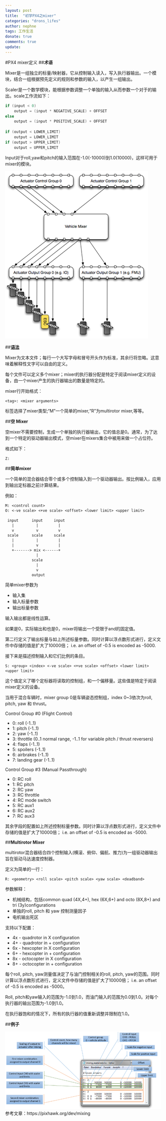 ```yaml
---
layout: post
title:  "初学PX4之mixer"
categories: "drons_lifes"
author: nephne
tags: 工作生活
donate: true
comments: true
update: 
---
```

#PX4 mixer定义
##**术语**

Mixer是一组独立的标量/映射器，它从控制输入读入，写入执行器输出。一个模块，结合一组根据预先定义的规则和参数的输入，以产生一组输出。    

Scaler是一个数学模块，能根据参数调整一个单独的输入从而参数一个对于的输出。scale工作流如下：

```c
if (input < 0)
    output = (input * NEGATIVE_SCALE) + OFFSET
else
    output = (input * POSITIVE_SCALE) + OFFSET

if (output < LOWER_LIMIT)
    output = LOWER_LIMIT
if (output > UPPER_LIMIT)
    output = UPPER_LIMIT
```

Input对于roll,yaw和pitch的输入范围在-1.0(-10000)到1.0(10000)，这样可用于mixer的模块。

<!--more-->
<img src="/images/mixer.png" style="max-width:100%;"/>

##**[语法](https://github.com/PX4/Firmware/blob/master/ROMFS/px4fmu_common/mixers/README.md)**

Mixer为文本文件；每行一个大写字母和冒号开头作为标准，其余行将忽略。这意味着解释性文字可以自由的定义。    

每个文件可以定义多个mixer；mixer的执行器分配是特定于阅读mixer定义的设备，由一个mixer产生的执行器输出的数量是特定的。   

mixer行开始格式：

	<tag>: <mixer arguments>

标签选择了mixer类型;“M”一个简单的mixer,“R”为multirotor mixer,等等。

##**空 Mixer**

空mixer不需要控制，生成一个单独的执行器输出，它的值总是0。通常，为了达到一个特定的驱动器输出模式，空mixer在mixers集合中被用来做一个占位符。

格式如下：

	Z:

##**简单mixer**

一个简单的混合器结合零个或多个控制输入到一个驱动器输出。按比例输入，应用到输出定标器之前计算结果。   

<!--more-->
例如：

	M: <control count>
	O: <-ve scale> <+ve scale> <offset> <lower limit> <upper limit>

	 input      input     input
	   |          |         |
	   v          v         v
	 scale      scale     scale
	   |          |         |
	   |          v         |
	   +-------> mix <------+
	              |
	            scale
	              |
	              v
	            output

简单mixer参数为 

- 输入集
- 输入标量参数
- 输出标量参数   

输入输出都是线性运算。

如果是0，实际输出和也是0，mixer将输出一个受限于and的固定值。   

第二行定义了输出标量与如上所述标量参数。同时计算以浮点数形式进行，定义文件中存储的值是扩大了10000倍； i.e. an offset of -0.5 is encoded as -5000.   

接下来是描述控制输入和它们比例的条目。

	S: <group> <index> <-ve scale> <+ve scale> <offset> <lower limit> <upper limit>

这个值定义了哪个定标器将读取的控制组，和一个偏移量。这些值是特定于阅读mixer定义的设备。   

当用于混合车辆时，mixer group 0是车辆姿态控制组，index 0~3依次为roll, pitch, yaw 和 thrust。      

Control Group #0 (Flight Control)

- 0: roll (-1..1)
- 1: pitch (-1..1)
- 2: yaw (-1..1)
- 3: throttle (0..1 normal range, -1..1 for variable pitch / thrust reversers)
- 4: flaps (-1..1)
- 5: spoilers (-1..1)
- 6: airbrakes (-1..1)
- 7: landing gear (-1..1)

Control Group #3 (Manual Passthrough)

- 0: RC roll
- 1: RC pitch
- 2: RC yaw
- 3: RC throttle
- 4: RC mode switch
- 5: RC aux1
- 6: RC aux2
- 7: RC aux3

其余字段的配置如上所述控制标量参数。同时计算以浮点数形式进行，定义文件中存储的值是扩大了10000倍； i.e. an offset of -0.5 is encoded as -5000.      

##**Multirotor Mixer**

multirotor混合器结合四个控制输入(横滚、俯仰、偏航、推力)为一组驱动器输出旨在驱动马达速度控制器。   

定义为简单的一行：

	R: <geometry> <roll scale> <pitch scale> <yaw scale> <deadband>

参数解释：

- 机械结构，包括common quad (4X,4+), hex (6X,6+) and octo (8X,8+) and tri (3y)configurations
- 单独的roll, pitch 和 yaw 控制测量因子
- 电机输出死区

支持以下配置：

- 4x - quadrotor in X configuration
- 4+ - quadrotor in + configuration
- 6x - hexcopter in X configuration
- 6+ - hexcopter in + configuration
- 8x - octocopter in X configuration
- 8+ - octocopter in + configuration

每个roll, pitch, yaw测量值决定了与油门控制相关的roll, pitch, yaw的范围。同时计算以浮点数形式进行，定义文件中存储的值是扩大了10000倍； i.e. an offset of -0.5 is encoded as -5000。    

Roll, pitch和yaw输入的范围为-1.0到1.0，而油门输入的范围为0.0到1.0。对每个执行器的输出范围为-1.0到1.0。   

在执行器饱和的情况下，所有的执行器的值重新调整并限制在1.0。

##**例子**

<img src="/images/mixereg.png" style="max-width:100%;"/>

<br>
参考文章：https://pixhawk.org/dev/mixing